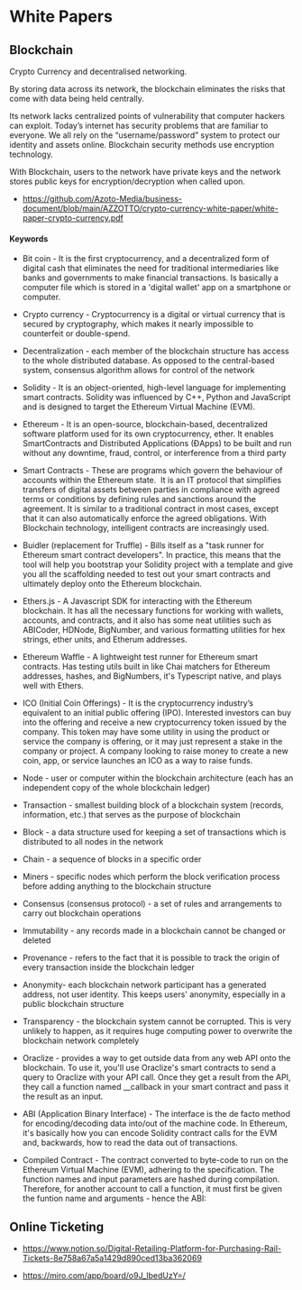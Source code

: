 # White Papers

## Blockchain

Crypto Currency and decentralised networking.

By storing data across its network, the blockchain eliminates the risks that come with data being held centrally.

Its network lacks centralized points of vulnerability that computer hackers can exploit. Today’s internet has security problems that are familiar to everyone. We all rely on the “username/password” system to protect our identity and assets online. Blockchain security methods use encryption technology.

With Blockchain, users to the network have private keys and the network stores public keys for encryption/decryption when called upon.


- https://github.com/Azoto-Media/business-document/blob/main/AZZOTTO/crypto-currency-white-paper/white-paper-crypto-currency.pdf

#### Keywords
  
   - Bit coin - It is the first cryptocurrency, and a decentralized form of digital cash that eliminates the need for traditional intermediaries like banks and governments to make financial transactions. Is basically a computer file which is stored in a 'digital wallet' app on a smartphone or computer.
  
  - Crypto currency - Cryptocurrency is a digital or virtual currency that is secured by cryptography, which makes it nearly impossible to counterfeit or double-spend.
  
  - Decentralization - each member of the blockchain structure has access to the whole distributed database. As opposed to the central-based system, consensus algorithm allows for control of the network
  
  - Solidity - It is an object-oriented, high-level language for implementing smart contracts. Solidity was influenced by C++, Python and JavaScript and is designed to target the Ethereum Virtual Machine (EVM).
  
  - Ethereum - It is an open-source, blockchain-based, decentralized software platform used for its own cryptocurrency, ether. It enables SmartContracts and Distributed Applications (ĐApps) to be built and run without any downtime, fraud, control, or interference from a third party
  
  - Smart Contracts - These are programs which govern the behaviour of accounts within the Ethereum state.  It is an IT protocol that simplifies transfers of digital assets between parties in compliance with agreed terms or conditions by defining rules and sanctions around the agreement. It is similar to a traditional contract in most cases, except that it can also automatically enforce the agreed obligations. With Blockchain technology, intelligent contracts are increasingly used.
  
  - Buidler (replacement for Truffle) - Bills itself as a "task runner for Ethereum smart contract developers". In practice, this means that the tool will help you bootstrap your Solidity project with a template and give you all the scaffolding needed to test out your smart contracts and ultimately deploy onto the Ethereum blockchain.
  
  - Ethers.js -  A Javascript SDK for interacting with the Ethereum blockchain.  It has all the necessary functions for working with wallets, accounts, and contracts, and it also has some neat utilities such as ABICoder, HDNode, BigNumber, and various formatting utilities for hex strings, ether units, and Etherum addresses.
  
  - Ethereum Waffle -  A lightweight test runner for Ethereum smart contracts. Has testing utils built in like Chai matchers for Ethereum addresses, hashes, and BigNumbers, it's Typescript native, and plays well with Ethers.
  
  - ICO (Initial Coin Offerings) -  It is the cryptocurrency industry’s equivalent to an initial public offering (IPO). Interested investors can buy into the offering and receive a new cryptocurrency token issued by the company. This token may have some utility in using the product or service the company is offering, or it may just represent a stake in the company or project. A company looking to raise money to create a new coin, app, or service launches an ICO as a way to raise funds.
 
  - Node - user or computer within the blockchain architecture (each has an independent copy of the whole blockchain ledger)
  
- Transaction - smallest building block of a blockchain system (records, information, etc.) that serves as the purpose of blockchain

- Block - a data structure used for keeping a set of transactions which is distributed to all nodes in the network

- Chain - a sequence of blocks in a specific order

- Miners - specific nodes which perform the block verification process before adding anything to the blockchain structure

- Consensus (consensus protocol) - a set of rules and arrangements to carry out blockchain operations

- Immutability - any records made in a blockchain cannot be changed or deleted

 - Provenance - refers to the fact that it is possible to track the origin of every transaction inside the blockchain ledger

- Anonymity- each blockchain network participant has a generated address, not user identity. This keeps users' anonymity, especially in a public blockchain structure

- Transparency - the blockchain system cannot be corrupted. This is very unlikely to happen, as it requires huge computing power to overwrite the blockchain network completely

- Oraclize  - provides a way to get outside data from any web API onto the blockchain. To use it, you'll use Oraclize's smart contracts to send a query to Oraclize with your API call. Once they get a result from the API, they call a function named __callback in your smart contract and pass it the result as an input.

- ABI (Application Binary Interface) - The interface is the de facto method for encoding/decoding data into/out of the machine code. In Ethereum, it's basically how you can encode Solidity contract calls for the EVM and, backwards, how to read the data out of transactions.

- Compiled Contract -  The contract converted to byte-code to run on the Ethereum Virtual Machine (EVM), adhering to the specification. The function names and input parameters are hashed during compilation. Therefore, for another account to call a function, it must first be given the funtion name and arguments - hence the ABI:
  
## Online Ticketing
- https://www.notion.so/Digital-Retailing-Platform-for-Purchasing-Rail-Tickets-8e758a67a5a1429d890ced13ba362069 

- https://miro.com/app/board/o9J_lbedUzY=/
